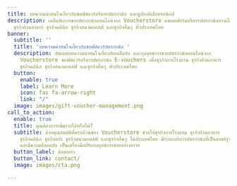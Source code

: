 ```yaml
---
title: บทความน่าสนใจเกี่ยวกับซอฟต์แวร์บริหารบัตรกำนัล และคูปองอิเล็กทรอนิกส์
description: เคล็ดลับการขายบัตรกำนัลออนไลน์จาก Voucherstore แพลตฟอร์มบริหารบัตรกำนัลทางเลือกเพื่อธุรกิจการโรงแรม
  ธุรกิจร้านอาหาร ธุรกิจคลินิก ธุรกิจสนามกอล์ฟ และธุรกิจอื่นๆ ทั่วประเทศไทย
banner:
  subtitle: ''
  title: 'บทความน่าสนใจเกี่ยวกับซอฟต์แวร์บัตรกำนัล '
  description: อัพเดทบทความน่าสนใจเกี่ยวกับเคล็ดลับ และกุลยุทธ์การขายบัตรกำนัลออนไลน์จาก
    Voucherstore ซอฟต์แวร์บริหารบัตรกำนัล E-vouchers เพื่อธุรกิจการโรงแรม ธุรกิจร้านอาหาร
    ธุรกิจคลินิก ธุรกิจสนามกอล์ฟ และธุรกิจอื่นๆ ทั่วประเทศไทย
  button:
    enable: true
    label: Learn More
    icon: fas fa-arrow-right
    link: "/"
  image: images/gift-voucher-management.png
call_to_action:
  enable: true
  title: คุณต้องการเพิ่มรายได้หรือไม่?
  subtitle: ด้วยคุณสมบัติที่ครบถ้วนของ Voucherstore ช่วยให้ธุรกิจการโรงแรม ธุรกิจร้านอาหาร
    ธุรกิจคลินิก ธุรกิจสปา ธุรกิจสนามกอล์ฟ และธุรกิจอื่นๆ ในประเทศไทย มีระบบบริหารบัตรกำนัลที่เป็นมาตรฐานสากล
    และมีความปลอดภัย เป็นเครื่องมือปรับกลยุทธ์การขายอย่างถาวร
  button_label: ติดต่อเรา
  button_link: contact/
  image: images/cta.png

---
```

